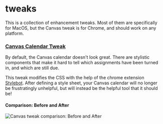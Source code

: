 # tweaks
This is a collection of enhancement tweaks. Most of them are specifically for MacOS, but the Canvas tweak is for Chrome, and should work on any platform.

### [Canvas Calendar Tweak](canvas-calendar)

By default, the Canvas calendar doesn't look great. There are stylistic components that make it hard to tell which assignments have been turned in, and which are still due.

This tweak modifies the CSS with the help of the chrome extension [Stylebot](https://chrome.google.com/webstore/detail/stylebot/oiaejidbmkiecgbjeifoejpgmdaleoha). After defining a style sheet, your Canvas calendar will no longer be frustratingly unhelpful, but will instead be the helpful tool that it should be!

#### Comparison: Before and After
![Canvas tweak comparison: Before and After](canvas-calendar/img/canvas-demo.gif)
